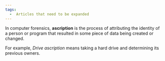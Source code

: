 ```yaml
---
tags:
  -  Articles that need to be expanded
---
```

In computer forensics, **ascription** is the process of attributing the
identity of a person or program that resulted in some piece of data
being created or changed.

For example, *Drive ascription* means taking a hard drive and
determining its previous owners.